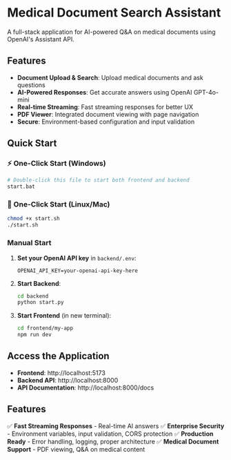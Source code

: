 # Medical Document Search Assistant

A full-stack application for AI-powered Q&A on medical documents using OpenAI's Assistant API.

## Features

- **Document Upload & Search**: Upload medical documents and ask questions
- **AI-Powered Responses**: Get accurate answers using OpenAI GPT-4o-mini
- **Real-time Streaming**: Fast streaming responses for better UX
- **PDF Viewer**: Integrated document viewing with page navigation
- **Secure**: Environment-based configuration and input validation

## Quick Start

### ⚡ One-Click Start (Windows)
```bash
# Double-click this file to start both frontend and backend
start.bat
```

### 🐧 One-Click Start (Linux/Mac)
```bash
chmod +x start.sh
./start.sh
```

### Manual Start

1. **Set your OpenAI API key** in `backend/.env`:
   ```
   OPENAI_API_KEY=your-openai-api-key-here
   ```

2. **Start Backend**:
   ```bash
   cd backend
   python start.py
   ```

3. **Start Frontend** (in new terminal):
   ```bash
   cd frontend/my-app
   npm run dev
   ```

## Access the Application

- **Frontend**: http://localhost:5173
- **Backend API**: http://localhost:8000
- **API Documentation**: http://localhost:8000/docs

## Features

✅ **Fast Streaming Responses** - Real-time AI answers
✅ **Enterprise Security** - Environment variables, input validation, CORS protection
✅ **Production Ready** - Error handling, logging, proper architecture
✅ **Medical Document Support** - PDF viewing, Q&A on medical content